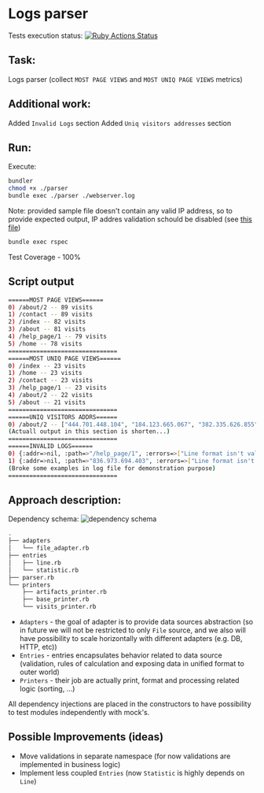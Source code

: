 # Logs parser 
Tests execution status: [![Ruby Actions Status](https://github.com/pandwoter/log-parser/workflows/Ruby/badge.svg)](https://github.com/{userName}/{repoName}/actions)

## Task:

Logs parser (collect `MOST PAGE VIEWS` and `MOST UNIQ PAGE VIEWS` metrics)

## Additional work:

Added `Invalid Logs` section
Added `Uniq visitors addresses` section

## Run:

Execute:

```bash
bundler
chmod +x ./parser
bundle exec ./parser ./webserver.log
```

Note: provided sample file doesn't contain any valid IP address, so to provide expected output, IP addres validation schould be disabled (see [this file](./lib/entries/line.rb#L37))

```bash
bundle exec rspec
```

Test Coverage - 100%

## Script output

```bash
======MOST PAGE VIEWS======
0) /about/2 -- 89 visits
1) /contact -- 89 visits
2) /index -- 82 visits
3) /about -- 81 visits
4) /help_page/1 -- 79 visits
5) /home -- 78 visits
===============================
======MOST UNIQ PAGE VIEWS======
0) /index -- 23 visits
1) /home -- 23 visits
2) /contact -- 23 visits
3) /help_page/1 -- 23 visits
4) /about/2 -- 22 visits
5) /about -- 21 visits
===============================
======UNIQ VISITORS ADDRS======
0) /about/2 -- ["444.701.448.104", "184.123.665.067", "382.335.626.855", "543.910.244.929", "555.576.836.194", "802.683.925.780", "200.017.277.774", "126.318.035.038", "451.106.204.921", "235.313.352.950", "836.973.694.403", "217.511.476.080", "316.433.849.805", "061.945.150.735", "715.156.286.412", "646.865.545.408", "016.464.657.359", "897.280.786.156", "682.704.613.213", "722.247.931.582", "158.577.775.616", "336.284.013.698"] visits
(Actuall output in this section is shorten...)
===============================
======INVALID LOGS======
0) {:addr=>nil, :path=>"/help_page/1", :errors=>["Line format isn't valid!"]}
1) {:addr=>nil, :path=>"836.973.694.403", :errors=>["Line format isn't valid!"]}
(Broke some examples in log file for demonstration purpose)
===============================
```

## Approach description:

Dependency schema:
![dependency schema](https://i.imgur.com/vbgGjGl.png)

```bash
.
├── adapters
│   └── file_adapter.rb
├── entries
│   ├── line.rb
│   └── statistic.rb
├── parser.rb
└── printers
    ├── artifacts_printer.rb
    ├── base_printer.rb
    └── visits_printer.rb
```

- `Adapters` - the goal of adapter is to provide data sources abstraction (so in future we will not be restricted to only `File` source, and we also will have possibility to scale horizontally with different adapters (e.g. DB, HTTP, etc))
- `Entries` - entries encapsulates behavior related to data source (validation, rules of calculation and exposing data in unified format to outer world)
- `Printers` - their job are actually print, format and processing related logic (sorting, ...)

All dependency injections are placed in the constructors to have possibility to test modules independently with mock's.

## Possible Improvements (ideas)

- Move validations in separate namespace (for now validations are implemented in business logic)
- Implement less coupled `Entries` (now `Statistic` is highly depends on `Line`)

